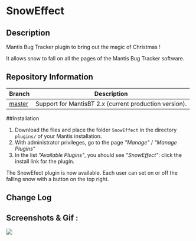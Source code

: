 SnowEffect
=============
## Description

Mantis Bug Tracker plugin to bring out the magic of Christmas !

It allows snow to fall on all the pages of the Mantis Bug Tracker software.

## Repository Information

| Branch                                                       | Description                                            |
| ------------------------------------------------------------ | ------------------------------------------------------ |
| [master](https://github.com/VirusTwo/SnowEffect)             | Support for MantisBT 2.x (current production version). |


##Installation

1. Download the files and place the folder `SnowEffect` in the directory `plugins/` of your Mantis installation. 
2. With administrator privileges, go to the page *"Manage"* / *"Manage Plugins"*
3. In the list *"Available Plugins"*, you should see *"SnowEffect"*: click the install link for the plugin.

The SnowEfect plugin is now available. Each user can set on or off the falling snow with a button on the top right.

## Change Log

## Screenshots & Gif :

![](https://github.com/VirusTwo/SnowEffect/gif/SnowEffectMantis.gif)
